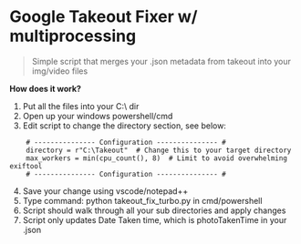 # Google Takeout Fixer w/ multiprocessing
> Simple script that merges your .json metadata from takeout into your img/video files

**How does it work?**
1. Put all the files into your C:\ dir
2. Open up your windows powershell/cmd
3. Edit script to change the directory section, see below:

   
```
    # --------------- Configuration --------------- #
    directory = r"C:\Takeout"  # Change this to your target directory
    max_workers = min(cpu_count(), 8)  # Limit to avoid overwhelming exiftool
    # --------------- Configuration --------------- #
```


4. Save your change using vscode/notepad++
5. Type command: python takeout_fix_turbo.py in cmd/powershell
6. Script should walk through all your sub directories and apply changes
7. Script only updates Date Taken time, which is photoTakenTime in your .json
